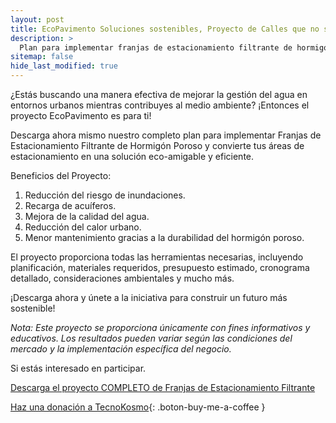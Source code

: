 ```yaml
---
layout: post
title: EcoPavimento Soluciones sostenibles, Proyecto de Calles que no se Inundan en Tiempos de Lluvias.
description: >
  Plan para implementar franjas de estacionamiento filtrante de hormigón poroso y haz tu parte por un futuro más verde.
sitemap: false
hide_last_modified: true
---
```


¿Estás buscando una manera efectiva de mejorar la gestión del agua en entornos urbanos mientras contribuyes al medio ambiente? ¡Entonces el proyecto EcoPavimento es para ti!

Descarga ahora mismo nuestro completo plan para implementar Franjas de Estacionamiento Filtrante de Hormigón Poroso y convierte tus áreas de estacionamiento en una solución eco-amigable y eficiente.

Beneficios del Proyecto:
1. Reducción del riesgo de inundaciones.
2. Recarga de acuíferos.
3. Mejora de la calidad del agua.
4. Reducción del calor urbano.
5. Menor mantenimiento gracias a la durabilidad del hormigón poroso.

El proyecto proporciona todas las herramientas necesarias, incluyendo planificación, materiales requeridos, presupuesto estimado, cronograma detallado, consideraciones ambientales y mucho más.

¡Descarga ahora y únete a la iniciativa para construir un futuro más sostenible!

*Nota: Este proyecto se proporciona únicamente con fines informativos y educativos. Los resultados pueden variar según las condiciones del mercado y la implementación específica del negocio.*

Si estás interesado en participar.

[Descarga el proyecto COMPLETO de Franjas de Estacionamiento Filtrante]()

[Haz una donación a TecnoKosmo](https://www.buymeacoffee.com/nain.taleb){: .boton-buy-me-a-coffee }

<object data="../parkingFranjaFiltranteHormigonPermeable.pdf" width="100%" height="600" type='application/pdf'></object>